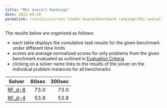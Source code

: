 ```yaml
---
title: "MLC overall Rankings"
date: 2022-09-30
permalink: /results/current-leader-board/benchmark-rankings/MLC-overall-rankings
---
```




The results below are organized as follows:
- each table displays the cumulative task results for the given benchmark under different time limits
- scores are average normalized scores for only problems from the given benchmark evaluated as outlined in [Evaluation Criteria](https://uaicompetition.github.io/uci-2022/results/evaluation-criteria/)
- clicking on a solver name links to the results of the solver on the individual problem instances for all benchmarks


|                   Solver                    | 60sec | 300sec |
| ------------------------------------------- | ----: | -----: |
| [RF_d-8](../solver-scores/RF_d-8-scores.md) |  73.0 |   73.0 |
| [RF_d-4](../solver-scores/RF_d-4-scores.md) |  53.8 |   53.8 |

